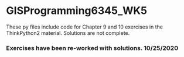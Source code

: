 # GISProgramming6345_WK5

These py files include code for Chapter 9 and 10 exercises in the ThinkPython2 material.  Solutions are not complete.


### Exercises have been re-worked with solutions. 10/25/2020
